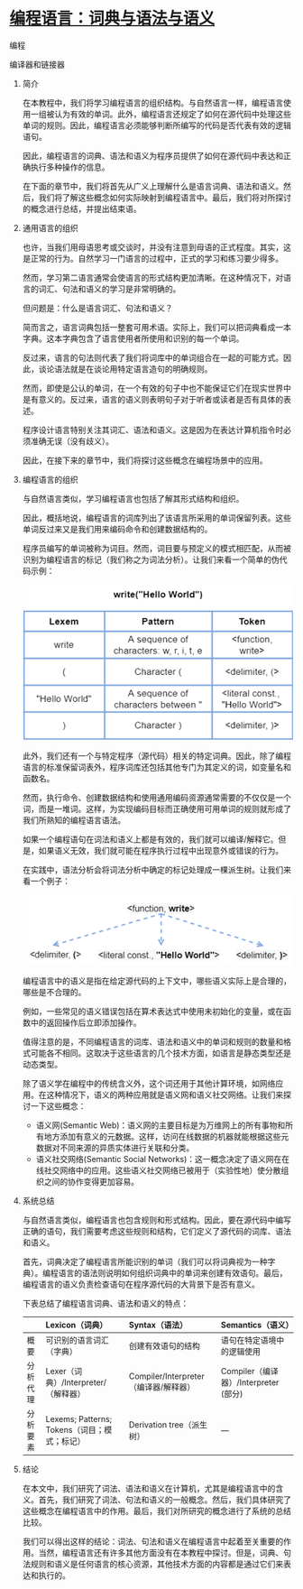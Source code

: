 # [编程语言：词典与语法与语义](https://www.baeldung.com/cs/lexicon-vs-syntax-vs-semantics)

编程

编译器和链接器

1. 简介

    在本教程中，我们将学习编程语言的组织结构。与自然语言一样，编程语言使用一组被认为有效的单词。此外，编程语言还规定了如何在源代码中处理这些单词的规则。因此，编程语言必须能够判断所编写的代码是否代表有效的逻辑语句。

    因此，编程语言的词典、语法和语义为程序员提供了如何在源代码中表达和正确执行多种操作的信息。

    在下面的章节中，我们将首先从广义上理解什么是语言词典、语法和语义。然后，我们将了解这些概念如何实际映射到编程语言中。最后，我们将对所探讨的概念进行总结，并提出结束语。

2. 通用语言的组织

    也许，当我们用母语思考或交谈时，并没有注意到母语的正式程度。其实，这是正常的行为。自然学习一门语言的过程中，正式的学习和练习要少得多。

    然而，学习第二语言通常会使语言的形式结构更加清晰。在这种情况下，对语言的词汇、句法和语义的学习是非常明确的。

    但问题是：什么是语言词汇、句法和语义？

    简而言之，语言词典包括一整套可用术语。实际上，我们可以把词典看成一本字典。这本字典包含了语言使用者所使用和识别的每一个单词。

    反过来，语言的句法则代表了我们将词库中的单词组合在一起的可能方式。因此，谈论语法就是在谈论用特定语言造句的明确规则。

    然而，即使是公认的单词，在一个有效的句子中也不能保证它们在现实世界中是有意义的。反过来，语言的语义则表明句子对于听者或读者是否有具体的表述。

    程序设计语言特别关注其词汇、语法和语义。这是因为在表达计算机指令时必须准确无误（没有歧义）。

    因此，在接下来的章节中，我们将探讨这些概念在编程场景中的应用。

3. 编程语言的组织

    与自然语言类似，学习编程语言也包括了解其形式结构和组织。

    因此，概括地说，编程语言的词库列出了该语言所采用的单词保留列表。这些单词反过来又是我们用来编码命令和创建数据结构的。

    程序员编写的单词被称为词目。然而，词目要与预定义的模式相匹配，从而被识别为编程语言的标记（我们称之为词法分析）。让我们来看一个简单的伪代码示例：

    ![词典2](pic/Lexic2.webp)

    此外，我们还有一个与特定程序（源代码）相关的特定词典。因此，除了编程语言的标准保留词表外，程序词库还包括其他专门为其定义的词，如变量名和函数名。

    然而，执行命令、创建数据结构和使用通用编码资源通常需要的不仅仅是一个词，而是一堆词。这样，为实现编码目标而正确使用可用单词的规则就形成了我们所熟知的编程语言语法。

    如果一个编程语句在词法和语义上都是有效的，我们就可以编译/解释它。但是，如果语义无效，我们就可能在程序执行过程中出现意外或错误的行为。

    在实践中，语法分析会将词法分析中确定的标记处理成一棵派生树。让我们来看一个例子：

    ![语法](pic/Syntax.webp)

    编程语言中的语义是指在给定源代码的上下文中，哪些语义实际上是合理的，哪些是不合理的。

    例如，一些常见的语义错误包括在算术表达式中使用未初始化的变量，或在函数中的返回操作后立即添加操作。

    值得注意的是，不同编程语言的词库、语法和语义中的单词和规则的数量和格式可能各不相同。这取决于这些语言的几个技术方面，如语言是静态类型还是动态类型。

    除了语义学在编程中的传统含义外，这个词还用于其他计算环境，如网络应用。在这种情况下，语义的两种应用就是语义网和语义社交网络。让我们来探讨一下这些概念：

    - 语义网(Semantic Web)：语义网的主要目标是为万维网上的所有事物和所有地方添加有意义的元数据。这样，访问在线数据的机器就能根据这些元数据对不同来源的异质实体进行关联和分类。
    - 语义社交网络(Semantic Social Networks)：这一概念决定了语义网在在线社交网络中的应用。这些语义社交网络已被用于（实验性地）使分散组织之间的协作变得更加容易。

4. 系统总结

    与自然语言类似，编程语言也包含规则和形式结构。因此，要在源代码中编写正确的语句，我们需要考虑这些规则和结构，它们定义了源代码的词库、语法和语义。

    首先，词典决定了编程语言所能识别的单词（我们可以将词典视为一种字典）。编程语言的语法则说明如何组织词典中的单词来创建有效语句。最后，编程语言的语义负责检查语句在程序源代码的大背景下是否有意义。

    下表总结了编程语言词典、语法和语义的特点：

    |      | Lexicon（词典）                        | Syntax（语法）                    | Semantics（语义）                               |
    |------|------------------------------------|-------------------------------|---------------------------------------------|
    | 概要   | 可识别的语言词汇（字典）               | 创建有效语句的结构                     | 语句在特定语境中的逻辑使用                               |
    | 分析代理 | Lexer（词典）/Interpreter/（解释器）          | Compiler/Interpreter（编译器/解释器） | Compiler（编译器）/Interpreter (部分) |
    | 分析要素 | Lexems; Patterns; Tokens（词目；模式；标记） | Derivation tree（派生树）          | —                                           |

5. 结论

    在本文中，我们研究了词法、语法和语义在计算机，尤其是编程语言中的含义。首先，我们研究了词法、句法和语义的一般概念。然后，我们具体研究了这些概念在编程语言中的作用。最后，我们对所研究的概念进行了系统的总结比较。

    我们可以得出这样的结论：词法、句法和语义在编程语言中起着至关重要的作用。当然，编程语言还有许多其他方面没有在本教程中探讨。但是，词典、句法规则和语义是任何语言的核心资源，其他技术方面的内容都是通过它们来表达和执行的。
